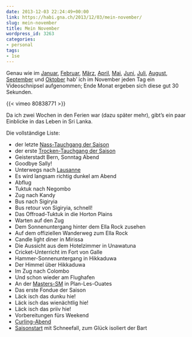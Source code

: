 ```yaml
---
date: 2013-12-03 22:24:49+00:00
link: https://habi.gna.ch/2013/12/03/mein-november/
slug: mein-november
title: Mein November
wordpress_id: 3263
categories:
- personal
tags:
- 1se
---
```


Genau wie im [Januar](https://habi.gna.ch/2013/02/01/mein-januar/), [Februar](https://habi.gna.ch/2013/03/04/mein-februar/), [März](https://habi.gna.ch/2013/04/01/mein-marz/), [April](https://habi.gna.ch/2013/05/01/mein-april/), [Mai](https://habi.gna.ch/2013/06/01/mein-mai/), [Juni](https://habi.gna.ch/2013/07/01/mein-juni/), [Juli](https://habi.gna.ch/2013/08/02/mein-juli/), [August](https://habi.gna.ch/2013/09/02/mein-august/), [September](https://habi.gna.ch/2013/10/02/mein-september/) und [Oktober](https://habi.gna.ch/2013/11/03/mein-oktober/) hab’ ich im November jeden Tag ein Videoschnipsel aufgenommen; Ende Monat ergeben sich diese gut 30 Sekunden.

{{< vimeo 80838771 >}}

Da ich zwei Wochen in den Ferien war (dazu später mehr), gibt’s ein paar Einblicke in das Leben in Sri Lanka.

Die vollständige Liste:
* der letzte [Nass-Tauchgang der Saison](http://divelog.davidhaberthuer.ch/2013.11.01.eichholz-marzili.pdf)
* der erste [Trocken-Tauchgang der Saison](https://habi.gna.ch/2013/11/05/tauchen-im-lac-st-leonard/)
* Geisterstadt Bern, Sonntag Abend
* Goodbye Sally!
* Unterwegs nach [Lausanne](https://habi.gna.ch/2013/11/05/zmorge-am-see/)
* Es wird langsam richtig dunkel am Abend
* Abflug
* Tuktuk nach Negombo
* Zug nach Kandy
* Bus nach Sigiryia
* Bus retour von Sigiryia, schnell!
* Das Offroad-Tuktuk in die Horton Plains
* Warten auf den Zug
* Dem Sonnenuntergang hinter dem Ella Rock zusehen
* Auf dem offiziellen Wanderweg zum Ella Rock
* Candle light diner in Mirissa
* Die Aussicht aus dem Hotelzimmer in Unawatuna
* Cricket-Unterricht im Fort von Galle
* Hammer-Sonnenuntergang in Hikkaduwa
* Der Himmel über Hikkaduwa
* Im Zug nach Colombo
* Und schon wieder am Flughafen
* An der [Masters-SM](http://www.fsn.ch/desktopdefault.aspx/tabid-814/965_read-9606/) in Plan-Les-Ouates
* Das erste Fondue der Saison
* Läck isch das dunku hie!
* Läck isch das wienächtlig hie!
* Läck isch das priiv hie!
* Vorbereitungen fürs Weekend
* [Curling-Abend](http://www.curlingbern.ch/curling-probieren/plausch-curling/)
* [Saisonstart](http://runkeeper.com/user/davidhaberthuer/activity/276564220) mit Schneefall, zum Glück isoliert der Bart
